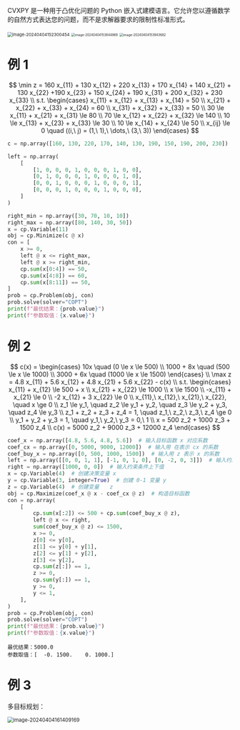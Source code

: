 CVXPY 是一种用于凸优化问题的 Python 嵌入式建模语言。它允许您以遵循数学的自然方式表达您的问题，而不是求解器要求的限制性标准形式。

<img src="https://leafalice-image.oss-cn-hangzhou.aliyuncs.com/img/2024-04-04%2F3d1d16dcfbed2797b76ada42deb1a6be--2518--image-20240404152300454.png" alt="image-20240404152300454" style="zoom: 67%;" />

<img src="https://leafalice-image.oss-cn-hangzhou.aliyuncs.com/img/2024-04-04%2Ffa73085e8dca332cd973e2e5ec308a47--87a5--image-20240404153844869.png" alt="image-20240404153844869" style="zoom:50%;" />

<img src="https://leafalice-image.oss-cn-hangzhou.aliyuncs.com/img/2024-04-04%2F427a383b277f2beb043439c3f00e5e6b--b8d0--image-20240404153943682.png" alt="image-20240404153943682" style="zoom:50%;" />

# 例 1

$$
\min z = 160 x_{11} + 130 x_{12} + 220 x_{13} + 170 x_{14} + 140 x_{21} + 130 x_{22} +190 x_{23} + 150 x_{24} + 190 x_{31} + 200 x_{32} + 230 x_{33} \\
s.t.
\begin{cases}
x_{11} + x_{12} + x_{13} + x_{14} = 50 \\
x_{21} + x_{22} + x_{33} + x_{24} = 60 \\
x_{31} + x_{32} + x_{33} = 50 \\
30 \le x_{11} + x_{21} + x_{31} \le 80 \\
70 \le x_{12} + x_{22} + x_{32} \le 140 \\
10 \le x_{13} + x_{23} + x_{33} \le 30 \\
10 \le x_{14} + x_{24} \le 50 \\
x_{ij} \le 0 \quad ((i,\ j) = (1,\ 1),\ \dots,\ (3,\ 3))
\end{cases}
$$

```python
c = np.array([160, 130, 220, 170, 140, 130, 190, 150, 190, 200, 230])

left = np.array(
    [
        [1, 0, 0, 0, 1, 0, 0, 0, 1, 0, 0],
        [0, 1, 0, 0, 0, 1, 0, 0, 0, 1, 0],
        [0, 0, 1, 0, 0, 0, 1, 0, 0, 0, 1],
        [0, 0, 0, 1, 0, 0, 0, 1, 0, 0, 0],
    ]
)

right_min = np.array([30, 70, 10, 10])
right_max = np.array([80, 140, 30, 50])
x = cp.Variable(11)
obj = cp.Minimize(c @ x)
con = [
    x >= 0,
    left @ x <= right_max,
    left @ x >= right_min,
    cp.sum(x[0:4]) == 50,
    cp.sum(x[4:8]) == 60,
    cp.sum(x[8:11]) == 50,
]
prob = cp.Problem(obj, con)
prob.solve(solver="COPT")
print(f"最优结果：{prob.value}")
print(f"参数取值：{x.value}")
```

# 例 2

$$
c(x) =
\begin{cases}
10x \quad (0 \le x \le 500) \\
1000 + 8x \quad (500 \le x \le 1000) \\
3000 + 6x \quad (1000 \le x \le 1500)
\end{cases} \\
\max z = 4.8 x_{11} + 5.6 x_{12} + 4.8 x_{21} + 5.6 x_{22} - c(x) \\
s.t.
\begin{cases}
x_{11} + x_{12} \le 500 + x \\
x_{21} + x_{22} \le 1000 \\
x \le 1500 \\
-x_{11} + x_{21} \le 0 \\
-2 x_{12} + 3 x_{22} \le 0 \\
x_{11},\ x_{12},\ x_{21},\ x_{22}, \quad x \ge 0 \\
z_1 \le y_1, \quad z_2 \le y_1 + y_2, \quad z_3 \le y_2 + y_3, \quad z_4 \le y_3 \\
z_1 + z_2 + z_3 + z_4 = 1, \quad z_1,\ z_2,\ z_3,\ z_4 \ge 0 \\
y_1 + y_2 + y_3 = 1, \quad y_1,\ y_2,\ y_3 = 0,\ 1 \\
x = 500 z_2 + 1000 z_3 + 1500 z_4 \\
c(x) = 5000 z_2 + 9000 z_3 + 12000 z_4
\end{cases}
$$

```python
coef_x = np.array([4.8, 5.6, 4.8, 5.6])  # 输入目标函数 x 对应系数
coef_cx = np.array([0, 5000, 9000, 12000])  # 输入用 在表示 cx 的系数
coef_buy_x = np.array([0, 500, 1000, 1500])  # 输入用 z 表示 x 的系数
left = np.array([[0, 0, 1, 1], [-1, 0, 1, 0], [0, -2, 0, 3]])  # 输入约束条件系数
right = np.array([1000, 0, 0])  # 输入约束条件上下值
x = cp.Variable(4)  # 创建决策变量 x
y = cp.Variable(3, integer=True)  # 创建 0-1 变量 y
z = cp.Variable(4)  # 创建变量　　z
obj = cp.Maximize(coef_x @ x - coef_cx @ z)  # 构造目标函数
con = np.array(
    [
        cp.sum(x[:2]) <= 500 + cp.sum(coef_buy_x @ z),
        left @ x <= right,
        sum(coef_buy_x @ z) <= 1500,
        x >= 0,
        z[0] <= y[0],
        z[1] <= y[0] + y[1],
        z[2] <= y[1] + y[2],
        z[3] <= y[2],
        cp.sum(z[:]) == 1,
        z >= 0,
        cp.sum(y[:]) == 1,
        y >= 0,
        y <= 1,
    ],
)
prob = cp.Problem(obj, con)
prob.solve(solver="COPT")
print(f"最优结果：{prob.value}")
print(f"参数取值：{x.value}")
```

```shell
最优结果：5000.0
参数取值：[  -0. 1500.    0. 1000.]
```

# 例 3

多目标规划：

<img src="https://leafalice-image.oss-cn-hangzhou.aliyuncs.com/img/2024-04-04%2Fd22a1675957ae58a78ca3ed2afcb5882--b3f2--image-20240404161409169.png" alt="image-20240404161409169" style="zoom:80%;" />
